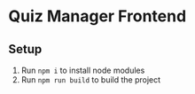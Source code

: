 # Quiz Manager Frontend

## Setup
1. Run `npm i` to install node modules
2. Run `npm run build` to build the project
